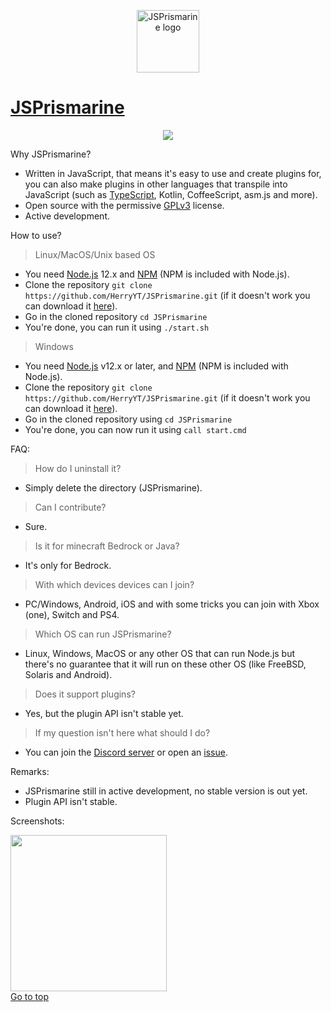 <p id="top" align="center"><img width="100" height="100" src="https://user-images.githubusercontent.com/34418030/88539249-3165d480-d011-11ea-82d3-ecfebfffa3bd.png" alt="JSPrismarine logo"/></p>
<h1><a href="https://github.com/HerryYT/JSPrismarine">JSPrismarine</a></h1>

<p align="center"><a href="https://discord.gg/fGkHZhu"><img src="https://img.shields.io/discord/704967868885762108?style=flat-square"/></a></p>

Why JSPrismarine?
  - Written in JavaScript, that means it's easy to use and create plugins for, you can also make plugins in other languages that transpile into JavaScript (such as [TypeScript](http://typescriptlang.org/), Kotlin, CoffeeScript, asm.js and more).
  - Open source with the permissive [GPLv3](https://raw.githubusercontent.com/HerryYT/JSPrismarine/master/LICENSE) license.
  - Active development.

How to use?
  > Linux/MacOS/Unix based OS
  - You need [Node.js](https://nodejs.org) 12.x and [NPM](https://www.npmjs.com/) (NPM is included with Node.js).
  - Clone the repository `git clone https://github.com/HerryYT/JSPrismarine.git` (if it doesn't work you can download it [here](https://github.com/HerryYT/JSPrismarine/archive/master.zip)).
  - Go in the cloned repository `cd JSPrismarine`
  - You're done, you can run it using `./start.sh`
  > Windows
  - You need [Node.js](https://nodejs.org) v12.x or later, and [NPM](https://www.npmjs.com/) (NPM is included with Node.js).
  - Clone the repository `git clone https://github.com/HerryYT/JSPrismarine.git` (if it doesn't work you can download it [here](https://github.com/HerryYT/JSPrismarine/archive/master.zip)).
  - Go in the cloned repository using `cd JSPrismarine`
  - You're done, you can now run it using `call start.cmd`
  
FAQ:
  > How do I uninstall it? 
  - Simply delete the directory (JSPrismarine).
  > Can I contribute?
  - Sure.
  > Is it for minecraft Bedrock or Java?
  - It's only for Bedrock.
  > With which devices devices can I join?
  - PC/Windows, Android, iOS and with some tricks you can join with Xbox (one), Switch and PS4.
  > Which OS can run JSPrismarine?
  - Linux, Windows, MacOS or any other OS that can run Node.js but there's no guarantee that it will run on these other OS (like FreeBSD, Solaris and Android).
  > Does it support plugins?
  - Yes, but the plugin API isn't stable yet.
  > If my question isn't here what should I do?
  - You can join the [Discord server](https://discord.gg/fGkHZhu) or open an [issue](https://github.com/HerryYT/JSPrismarine/issues/new).

Remarks:
  - JSPrismarine still in active development, no stable version is out yet.
  - Plugin API isn't stable.

Screenshots:

<img width="250" src="https://user-images.githubusercontent.com/34418030/88540607-8d315d00-d013-11ea-8be3-f10216bb699e.png"/>

<br/>
<a href="#top">Go to top</a>
